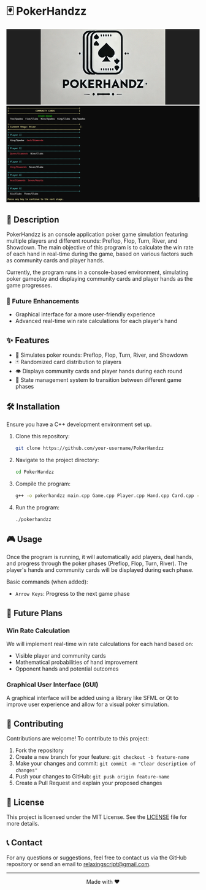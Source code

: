    # 🃏 PokerHandzz

   ![Banner](./images/banner.png)
   ![Program](./images/example.png)

   ## 📖 Description

   PokerHandzz is an console application poker game simulation featuring multiple players and different rounds: Preflop, Flop, Turn, River, and Showdown. The main objective of this program is to calculate the win rate of each hand in real-time during the game, based on various factors such as community cards and player hands.
   
   Currently, the program runs in a console-based environment, simulating poker gameplay and displaying community cards and player hands as the game progresses.

   ### 🚀 Future Enhancements

   - Graphical interface for a more user-friendly experience
   - Advanced real-time win rate calculations for each player's hand

   ## ✨ Features

   - 🎲 Simulates poker rounds: Preflop, Flop, Turn, River, and Showdown
   - 🃏 Randomized card distribution to players
   - 👁️ Displays community cards and player hands during each round
   - 🔄 State management system to transition between different game phases

   ## 🛠️ Installation

   Ensure you have a C++ development environment set up.

   1. Clone this repository:
      ```bash
      git clone https://github.com/your-username/PokerHandzz
      ```

   2. Navigate to the project directory:
      ```bash
      cd PokerHandzz
      ```

   3. Compile the program:
      ```bash
      g++ -o pokerhandzz main.cpp Game.cpp Player.cpp Hand.cpp Card.cpp -std=c++11
      ```

   4. Run the program:
      ```bash
      ./pokerhandzz
      ```

   ## 🎮 Usage

   Once the program is running, it will automatically add players, deal hands, and progress through the poker phases (Preflop, Flop, Turn, River). The player's hands and community cards will be displayed during each phase.

   Basic commands (when added):
   - `Arrow Keys`: Progress to the next game phase


   ## 🔮 Future Plans

   ### Win Rate Calculation

   We will implement real-time win rate calculations for each hand based on:
   - Visible player and community cards
   - Mathematical probabilities of hand improvement
   - Opponent hands and potential outcomes

   ### Graphical User Interface (GUI)

   A graphical interface will be added using a library like SFML or Qt to improve user experience and allow for a visual poker simulation.

   ## 🤝 Contributing

   Contributions are welcome! To contribute to this project:

   1. Fork the repository
   2. Create a new branch for your feature: `git checkout -b feature-name`
   3. Make your changes and commit: `git commit -m "Clear description of changes"`
   4. Push your changes to GitHub: `git push origin feature-name`
   5. Create a Pull Request and explain your proposed changes

   ## 📄 License

   This project is licensed under the MIT License. See the [LICENSE](LICENSE) file for more details.

   ## 📞 Contact

   For any questions or suggestions, feel free to contact us via the GitHub repository or send an email to relaxingscript@gmail.com.

   ---

   <p align="center">
   Made with ❤️
   </p>
